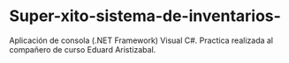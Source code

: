 # Super-xito-sistema-de-inventarios-
Aplicación de consola (.NET Framework) Visual C#. Practica realizada al compañero de curso Eduard Aristizabal.
